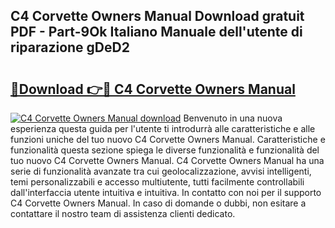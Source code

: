 ## C4 Corvette Owners Manual Download gratuit PDF - Part-9Ok Italiano Manuale dell'utente di riparazione gDeD2

# <h2><a href="http://dfcyji.blite.top/?on=C4+Corvette+Owners+Manual">🔗Download 👉🔴 C4 Corvette Owners Manual</a></h2>

[![C4 Corvette Owners Manual download](https://i.imgur.com/lujVjoI.png)](http://dfcyji.blite.top/?on=C4+Corvette+Owners+Manual)
Benvenuto in una nuova esperienza questa guida per l'utente ti introdurrà alle caratteristiche e alle funzioni uniche del tuo nuovo C4 Corvette Owners Manual. Caratteristiche e funzionalità questa sezione spiega le diverse funzionalità e funzionalità del tuo nuovo C4 Corvette Owners Manual. C4 Corvette Owners Manual ha una serie di funzionalità avanzate tra cui geolocalizzazione, avvisi intelligenti, temi personalizzabili e accesso multiutente, tutti facilmente controllabili dall'interfaccia utente intuitiva e intuitiva. In contatto con noi per il supporto C4 Corvette Owners Manual. In caso di domande o dubbi, non esitare a contattare il nostro team di assistenza clienti dedicato.

